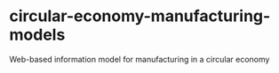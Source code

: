 # circular-economy-manufacturing-models
Web-based information model for manufacturing in a circular economy
